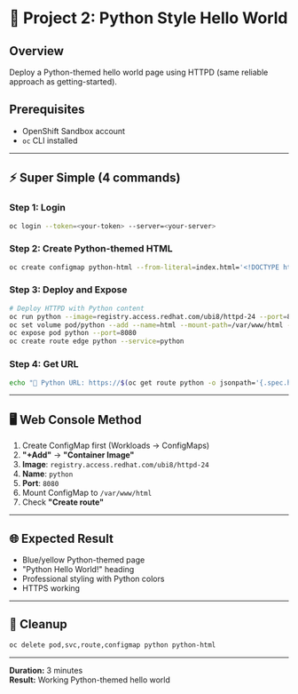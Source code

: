 # 🐍 **Project 2: Python Style Hello World**

## **Overview**
Deploy a Python-themed hello world page using HTTPD (same reliable approach as getting-started).

## **Prerequisites**
- OpenShift Sandbox account
- `oc` CLI installed

---

## **⚡ Super Simple (4 commands)**

### **Step 1: Login**
```bash
oc login --token=<your-token> --server=<your-server>
```

### **Step 2: Create Python-themed HTML**
```bash
oc create configmap python-html --from-literal=index.html='<!DOCTYPE html><html><head><title>Python Hello World</title><style>body{font-family:Arial;text-align:center;margin:50px;background:linear-gradient(135deg,#3776ab,#ffd43b);color:white;min-height:80vh;display:flex;flex-direction:column;justify-content:center}.container{background:rgba(255,255,255,0.1);padding:40px;border-radius:15px;backdrop-filter:blur(10px)}h1{font-size:3em;margin-bottom:20px}p{font-size:1.2em;margin:10px 0}.status{color:#FFD700;font-weight:bold}</style></head><body><div class="container"><h1>🐍 Python Hello World!</h1><p>This Python-themed page runs on OpenShift</p><p class="status">✅ HTTPD server running</p><p class="status">✅ Python styling applied</p><p class="status">✅ HTTPS route working</p><p>Simulating Python Flask/Django patterns</p></div></body></html>'
```

### **Step 3: Deploy and Expose**
```bash
# Deploy HTTPD with Python content
oc run python --image=registry.access.redhat.com/ubi8/httpd-24 --port=8080
oc set volume pod/python --add --name=html --mount-path=/var/www/html --source=configmap:python-html
oc expose pod python --port=8080
oc create route edge python --service=python
```

### **Step 4: Get URL**
```bash
echo "🐍 Python URL: https://$(oc get route python -o jsonpath='{.spec.host}')"
```

---

## **🖥️ Web Console Method**

1. Create ConfigMap first (Workloads → ConfigMaps)
2. **"+Add"** → **"Container Image"**
3. **Image**: `registry.access.redhat.com/ubi8/httpd-24`
4. **Name**: `python`
5. **Port**: `8080`
6. Mount ConfigMap to `/var/www/html`
7. Check **"Create route"**

---

## **🌐 Expected Result**
- Blue/yellow Python-themed page
- "Python Hello World!" heading
- Professional styling with Python colors
- HTTPS working

---

## **🧹 Cleanup**
```bash
oc delete pod,svc,route,configmap python python-html
```

---

**Duration:** 3 minutes  
**Result:** Working Python-themed hello world
